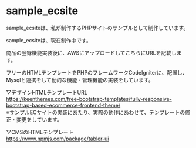 # sample_ecsite

sample_ecsiteは、私が制作するPHPサイトのサンプルとして制作しています。

sample_ecsiteは、現在制作中です。

商品の登録機能実装後に、AWSにアップロードしてこちらにURLを記載します。

フリーのHTMLテンプレートをPHPのフレームワークCodeIgniterに、配置し、Mysqlと連携をして動的な機能・管理機能の実装をしています。

▽デザインHTMLテンプレートURL<br>
https://keenthemes.com/free-bootstrap-templates/fully-responsive-bootstrap-based-ecommerce-frontend-theme/<br>
※サンプルECサイトの実装にあたり、実際の動作にあわせて、テンプレートの修正・変更をしています。

▽CMSのHTMLテンプレート<br>
https://www.npmjs.com/package/tabler-ui

